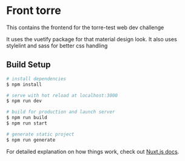 # Front torre

This contains the frontend for the torre-test web dev challenge

It uses the vuetify package for that material design look.
It also uses stylelint and sass for better css handling

## Build Setup

```bash
# install dependencies
$ npm install

# serve with hot reload at localhost:3000
$ npm run dev

# build for production and launch server
$ npm run build
$ npm run start

# generate static project
$ npm run generate
```

For detailed explanation on how things work, check out [Nuxt.js docs](https://nuxtjs.org).
